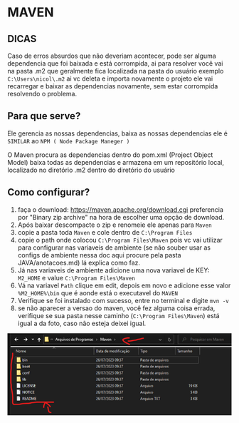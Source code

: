 # MAVEN

## DICAS

Caso de erros absurdos que não deveriam acontecer, pode ser alguma dependencia que foi baixada e está corrompida, ai para resolver você vai na pasta .m2 que geralmente fica localizada na pasta do usuário exemplo `C:\Users\nicol\.m2` ai vc deleta e importa novamente o projeto ele vai recarregar e baixar as dependencias novamente, sem estar corrompida resolvendo o problema.

## Para que serve?

Ele gerencia as nossas dependencias, baixa as nossas dependencias ele é `SIMILAR` ao `NPM ( Node Package Maneger )`

O Maven procura as dependencias dentro do pom.xml (Project Object Model) baixa todas as dependencias e armazena em um repositório local, localizado no diretório .m2 dentro do diretório do usuário

## Como configurar?

1. faça o download: https://maven.apache.org/download.cgi
preferencia por "Binary zip archive" na hora de escolher uma opção de download.
2. Após baixar descompacte o zip e renomeie ele apenas para `Maven`
3. copie a pasta toda `Maven` e cole dentro de `C:\Program Files`
4. copie o path onde colocou `C:\Program Files\Maven` pois vc vai utilizar para configurar nas variaveis de ambiente (se não souber usar as configs de ambiente nessa doc aqui procure pela pasta JAVA/anotacoes.md) lá explica como faz.
5. Já nas variaveis de ambiente adicione uma nova variavel de KEY: `M2_HOME` e value `C:\Program Files\Maven`
6. Vá na variavel `Path` clique em edit, depois em novo e adicione esse valor `%M2_HOME%\bin` que é aonde está o executavel do `MAVEN`
7. Verifique se foi instalado com sucesso, entre no terminal e digite `mvn -v`
8. se não aparecer a versao do maven, você fez alguma coisa errada, verifique se sua pasta nesse caminho (`C:\Program Files\Maven`) está igual a da foto, caso não esteja deixei igual.

![alt](./imgs/pasta-maven.png)